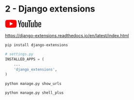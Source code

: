 # 2 - Django extensions

<a href="https://youtu.be/qUKzDSSuh2w">
    <img src="../../img/youtube.png">
</a>

https://django-extensions.readthedocs.io/en/latest/index.html

```
pip install django-extensions
```

```python
# settings.py
INSTALLED_APPS = (
    ...
    'django_extensions',
)
```

```
python manage.py show_urls
```

```
python manage.py shell_plus
```


